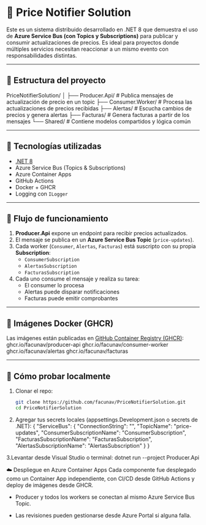 # 🧠 Price Notifier Solution

Este es un sistema distribuido desarrollado en .NET 8 que demuestra el uso de **Azure Service Bus (con Topics y Subscriptions)** para publicar y consumir actualizaciones de 
precios. Es ideal para proyectos donde múltiples servicios necesitan reaccionar a un mismo evento con responsabilidades distintas.

---

## 🧱 Estructura del proyecto
PriceNotifierSolution/
│
├── Producer.Api/ # Publica mensajes de actualización de precio en un topic
├── Consumer.Worker/ # Procesa las actualizaciones de precios recibidas
├── Alertas/ # Escucha cambios de precios y genera alertas
├── Facturas/ # Genera facturas a partir de los mensajes
└── Shared/ # Contiene modelos compartidos y lógica común


---

## 🚀 Tecnologías utilizadas

- [.NET 8](https://dotnet.microsoft.com/)
- Azure Service Bus (Topics & Subscriptions)
- Azure Container Apps
- GitHub Actions
- Docker + GHCR
- Logging con `ILogger`

---

## 🔄 Flujo de funcionamiento

1. **Producer.Api** expone un endpoint para recibir precios actualizados.
2. El mensaje se publica en un **Azure Service Bus Topic** (`price-updates`).
3. Cada worker (`Consumer`, `Alertas`, `Facturas`) está suscripto con su propia **Subscription**:
   - `ConsumerSubscription`
   - `AlertasSubscription`
   - `FacturasSubscription`
4. Cada uno consume el mensaje y realiza su tarea:
   - El consumer lo procesa
   - Alertas puede disparar notificaciones
   - Facturas puede emitir comprobantes

---

## 🐳 Imágenes Docker (GHCR)

Las imágenes están publicadas en [GitHub Container Registry (GHCR)](https://ghcr.io):
ghcr.io/facunav/producer-api
ghcr.io/facunav/consumer-worker
ghcr.io/facunav/alertas
ghcr.io/facunav/facturas


---

## 🧪 Cómo probar localmente

1. Clonar el repo:
   ```bash
   git clone https://github.com/facunav/PriceNotifierSolution.git
   cd PriceNotifierSolution

2. Agregar tus secrets locales (appsettings.Development.json o secrets de .NET):
{
  "ServiceBus": {
    "ConnectionString": "<tu-connection-string>",
    "TopicName": "price-updates",
    "ConsumerSubscriptionName": "ConsumerSubscription",
    "FacturasSubscriptionName": "FacturasSubscription",
    "AlertasSubscriptionName": "AlertasSubscription"
  }
}

3.Levantar desde Visual Studio o terminal:
dotnet run --project Producer.Api

☁️ Despliegue en Azure Container Apps
Cada componente fue desplegado como un Container App independiente, con CI/CD desde GitHub Actions y deploy de imágenes desde GHCR.

- Producer y todos los workers se conectan al mismo Azure Service Bus Topic.

- Las revisiones pueden gestionarse desde Azure Portal si alguna falla.

